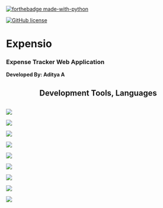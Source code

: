 [![forthebadge made-with-python](http://ForTheBadge.com/images/badges/made-with-python.svg)](https://www.python.org/) 

[![GitHub license](https://img.shields.io/github/license/Naereen/StrapDown.js.svg)](https://github.com/Naereen/StrapDown.js/blob/master/LICENSE)


<h1> Expensio </h1>

<h3> Expense Tracker Web Application </h3>

**Developed By: Aditya A**

<h2 align = "center"><strong><italic>Development Tools, Languages</italic></strong></h2> 


<div class = "tags" style = "display: inline-block">
<p align = "left"> <img src = "https://img.shields.io/badge/python-3670A0?style=for-the-badge&logo=python&logoColor=ffdd54" /> </p>

<p align = "left"> <img src = "https://img.shields.io/badge/postgres-%23316192.svg?style=for-the-badge&logo=postgresql&logoColor=white" /> </p>
<p align = "left"> <img src = "https://img.shields.io/badge/django-%23092E20.svg?style=for-the-badge&logo=django&logoColor=white" /> </p>

<p align = "left"> <img src = "https://img.shields.io/badge/DJANGO-REST-ff1709?style=for-the-badge&logo=django&logoColor=white&color=ff1709&labelColor=gray" /> </p>

<p align = "left"> <img src = "https://img.shields.io/badge/chart.js-F5788D.svg?style=for-the-badge&logo=chart.js&logoColor=white" /> </p>

<p align = "left"> <img src = "https://img.shields.io/badge/jquery-%230769AD.svg?style=for-the-badge&logo=jquery&logoColor=white" /> </p>

<p align = "left"> <img src = "https://img.shields.io/badge/html5-%23E34F26.svg?style=for-the-badge&logo=html5&logoColor=white" /> </p>

<p align = "left"> <img src = "https://img.shields.io/badge/javascript-%23323330.svg?style=for-the-badge&logo=javascript&logoColor=%23F7DF1E" /> </p>

<p align = "left"> <img src = "https://img.shields.io/badge/css3-%231572B6.svg?style=for-the-badge&logo=css3&logoColor=white" /> </p>
</div>
